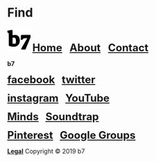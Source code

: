 # Find
<img alt="b7" width="54" height="54" src="b7.svg"> <strong><font size="5"><a href="https://b7.github.io">Home</a> &nbsp; <a href="https://b7.github.io/about">About</a> &nbsp; <a href="https://b7.github.io/contact">Contact</a></font></strong>

**b7**

<strong><font size="5"><a href="https://facebook.com/b7git" target="_blank">facebook</a></font></strong> &nbsp;&nbsp; <strong><font size="5"><a href="https://twitter.com/b7git" target="_blank">twitter</a></font></strong>

<strong><font size="5"><a href="https://instagram.com/b7git/" target="_blank">instagram</a></font></strong> &nbsp;&nbsp; <strong><font size="5"><a href="https://www.youtube.com/channel/UCt4T3OvxivlcvGg9Ah8hLQw" target="_blank">YouTube</a></font></strong>

<strong><font size="5"><a href="https://minds.com/b7git/" target="_blank">Minds</a></font></strong> &nbsp;&nbsp; <strong><font size="5"><a href="https://www.soundtrap.com/b7git" target="_blank">Soundtrap</a></font></strong>

<strong><font size="5"><a href="https://pinterest.de/b7git/" target="_blank">Pinterest</a></font></strong> &nbsp;&nbsp; <strong><font size="5"><a href="https://groups.google.com/forum/#!forum/b7git" target="_blank">Google Groups</a></font></strong>

<strong><a href="https://b7.github.io/legal">Legal</a></strong> Copyright © 2019 b7
